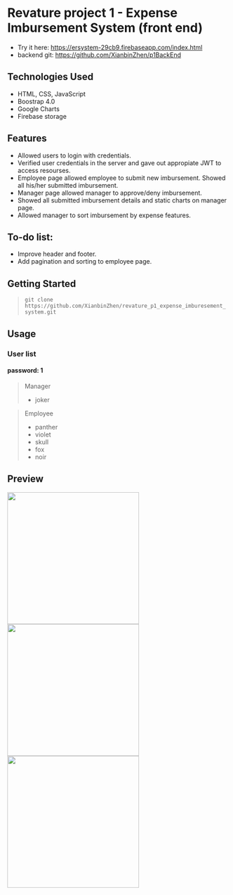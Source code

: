# Revature project 1 - Expense Imbursement System (front end)

* Try it here: https://ersystem-29cb9.firebaseapp.com/index.html
* backend git: https://github.com/XianbinZhen/p1BackEnd

## Technologies Used

* HTML, CSS, JavaScript
* Boostrap 4.0
* Google Charts
* Firebase storage

## Features

* Allowed users to login with credentials.
* Verified user credentials in the server and gave out appropiate JWT to access resourses.
* Employee page allowed employee to submit new imbursement. Showed all his/her submitted imbursement.
* Manager page allowed manager to approve/deny imbursement. 
* Showed all submitted imbursement details and static charts  on manager page.
* Allowed manager to sort imbursement by expense features.

## To-do list:
* Improve header and footer.
* Add pagination and sorting to employee page.

## Getting Started
   
<!-- (include git clone command)
(include all environment setup steps)

> Be sure to include BOTH Windows and Unix command  
> Be sure to mention if the commands only work on a specific platform (eg. AWS, GCP)

- All the `code` required to get started
- Images of what it should look like -->

> `git clone https://github.com/XianbinZhen/revature_p1_expense_imburesement_system.git`



## Usage
### User list
#### password: 1

> Manager
> - joker

> Employee
> - panther
> - violet
> - skull
> - fox
> - noir

<!-- ## Contributors

> Here list the people who have contributed to this project. (ignore this section, if its a solo project) -->

<!-- ## License

This project uses the following license: [<license_name>](<link>). -->
## Preview

<img src="https://firebasestorage.googleapis.com/v0/b/zhen-305115.appspot.com/o/revature_p1_front%2F1.PNG?alt=media&token=14a49da7-f179-418a-ac1a-757093380a2f" width="300">
<img src="https://firebasestorage.googleapis.com/v0/b/zhen-305115.appspot.com/o/revature_p1_front%2F2.PNG?alt=media&token=432ec5cf-f323-471f-9dc9-850fed8cb4f0" width="300">
<img src="https://firebasestorage.googleapis.com/v0/b/zhen-305115.appspot.com/o/revature_p1_front%2F3.PNG?alt=media&token=dc89de21-28e0-49af-b348-4d2d6221cbdb" width="300">
